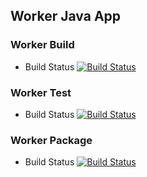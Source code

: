 ## Worker Java App

### Worker Build
* Build Status
[![Build Status](http://localhost:8080/buildStatus/icon?job=instavote%2Fworker-build)](http://localhost:8080/job/instavote/job/worker-build/)

### Worker Test
* Build Status
[![Build Status](http://localhost:8080/buildStatus/icon?job=instavote%2Fworker-test)](http://localhost:8080/job/instavote/job/worker-test/)

### Worker Package
* Build Status
[![Build Status](http://localhost:8080/buildStatus/icon?job=instavote%2Fworker-package)](http://localhost:8080/job/instavote/job/worker-package/)
